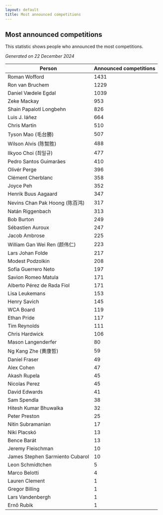 ```yaml
---
layout: default
title: Most announced competitions
---
```

## Most announced competitions
This statistic shows people who announced the most competitions.

*Generated on 22 December 2024*

| Person | Announced competitions |
| --- | --- |
| Roman Wofford | 1431 |
| Ron van Bruchem | 1229 |
| Daniel Vædele Egdal | 1039 |
| Zeke Mackay | 953 |
| Shain Papalotl Longbehn | 826 |
| Luis J. Iáñez | 664 |
| Chris Martin | 510 |
| Tyson Mao (毛台勝) | 507 |
| Wilson Alvis (陈智胜) | 488 |
| Ilkyoo Choi (최일규) | 477 |
| Pedro Santos Guimarães | 410 |
| Olivér Perge | 396 |
| Clément Cherblanc | 358 |
| Joyce Peh | 352 |
| Henrik Buus Aagaard | 347 |
| Nevins Chan Pak Hoong (陈百鸿) | 317 |
| Natán Riggenbach | 313 |
| Bob Burton | 249 |
| Sébastien Auroux | 247 |
| Jacob Ambrose | 225 |
| William Gan Wei Ren (颜伟仁) | 223 |
| Lars Johan Folde | 217 |
| Modest Podzolkin | 208 |
| Sofía Guerrero Neto | 197 |
| Savion Romeo Matula | 171 |
| Alberto Pérez de Rada Fiol | 171 |
| Lisa Leukemans | 153 |
| Henry Savich | 145 |
| WCA Board | 119 |
| Ethan Pride | 117 |
| Tim Reynolds | 111 |
| Chris Hardwick | 106 |
| Mason Langenderfer | 80 |
| Ng Kang Zhe (黄康哲) | 59 |
| Daniel Fraser | 49 |
| Alex Cohen | 47 |
| Akash Rupela | 45 |
| Nicolas Perez | 45 |
| David Edwards | 41 |
| Sam Spendla | 38 |
| Hitesh Kumar Bhuwalka | 32 |
| Peter Preston | 25 |
| Nitin Subramanian | 17 |
| Niki Placskó | 13 |
| Bence Barát | 13 |
| Jeremy Fleischman | 10 |
| James Stephen Sarmiento Cubarol | 10 |
| Leon Schmidtchen | 5 |
| Marco Belotti | 4 |
| Lauren Clement | 1 |
| Gregor Billing | 1 |
| Lars Vandenbergh | 1 |
| Ernő Rubik | 1 |
